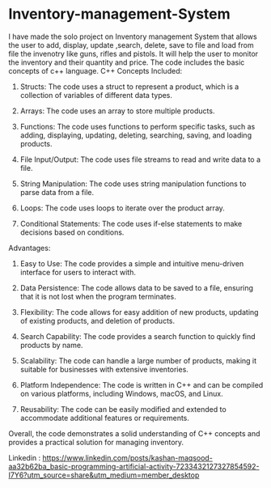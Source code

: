 # Inventory-management-System
I have made the solo project on Inventory management System that allows the user to add, display, update ,search, delete, save to file and load from file the invenotry like guns, rifles and pistols. It will help the user to monitor the inventory and their quantity and price. The code includes the basic concepts of c++ language.
C++ Concepts Included:

1. Structs: The code uses a struct to represent a product, which is a collection of variables of different data types.

2. Arrays: The code uses an array to store multiple products.

3. Functions: The code uses functions to perform specific tasks, such as adding, displaying, updating, deleting, searching, saving, and loading products.

4. File Input/Output: The code uses file streams to read and write data to a file.

5. String Manipulation: The code uses string manipulation functions to parse data from a file.

6. Loops: The code uses loops to iterate over the product array.

7. Conditional Statements: The code uses if-else statements to make decisions based on conditions.

Advantages:

1. Easy to Use: The code provides a simple and intuitive menu-driven interface for users to interact with.

2. Data Persistence: The code allows data to be saved to a file, ensuring that it is not lost when the program terminates.

3. Flexibility: The code allows for easy addition of new products, updating of existing products, and deletion of products.

4. Search Capability: The code provides a search function to quickly find products by name.

5. Scalability: The code can handle a large number of products, making it suitable for businesses with extensive inventories.

6. Platform Independence: The code is written in C++ and can be compiled on various platforms, including Windows, macOS, and Linux.

7. Reusability: The code can be easily modified and extended to accommodate additional features or requirements.

Overall, the code demonstrates a solid understanding of C++ concepts and provides a practical solution for managing inventory.

Linkedin : https://www.linkedin.com/posts/kashan-maqsood-aa32b62ba_basic-programming-artificial-activity-7233432127327854592-I7Y6?utm_source=share&utm_medium=member_desktop
